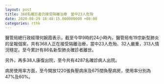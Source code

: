 ```yaml
---
layout: post
title: 368名確診者仍接受隔離治療　當中23人危殆
date: 2020-08-29 16:48:15.000000000 +08:00
categories: rthk
---
```


醫管局總行政經理何婉霞表示，截至今早9時的24小時內，醫管局有19宗新型肺炎的呈報個案，共有368人正在接受隔離治療，當中23人危殆、32人嚴重，313人情況穩定。至今累計有86名新型肺炎確診者離世。

另外，再多38人康復出院，至今共有4287名確診病人出院。

病房使用率方面，至今開放1220張負壓病床及675間負壓病房，使用率分別為47%及60%。
